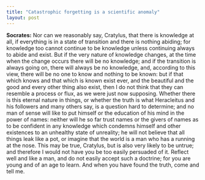 ```yaml
---
title: "Catastrophic forgetting is a scientific anomaly"
layout: post
---
```

**Socrates:** Nor can we reasonably say, Cratylus, that there is knowledge at all, if everything is in a state of transition and there is nothing abiding; for knowledge too cannot continue to be knowledge unless continuing always to abide and exist. But if the very nature of knowledge changes, at the time when the change occurs there will be no knowledge; and if the transition is always going on, there will always be no knowledge, and, according to this view, there will be no one to know and nothing to be known: but if that which knows and that which is known exist ever, and the beautiful and the good and every other thing also exist, then I do not think that they can resemble a process or flux, as we were just now supposing. Whether there is this eternal nature in things, or whether the truth is what Heracleitus and his followers and many others say, is a question hard to determine; and no man of sense will like to put himself or the education of his mind in the power of names: neither will he so far trust names or the givers of names as to be confident in any knowledge which condemns himself and other existences to an unhealthy state of unreality; he will not believe that all things leak like a pot, or imagine that the world is a man who has a running at the nose. This may be true, Cratylus, but is also very likely to be untrue; and therefore I would not have you be too easily persuaded of it. Reflect well and like a man, and do not easily accept such a doctrine; for you are young and of an age to learn. And when you have found the truth, come and tell me.
